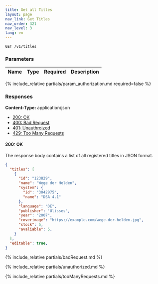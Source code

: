 ```yaml
---
title: Get all Titles
layout: page
nav_link: Get Titles
nav_order: 321
nav_level: 3
lang: en
---
```

```
GET /v1/titles
```
### Parameters

| Name | Type  | Required | Description |
|:--------------|:--------|:----------:|:----------------------------------------------------------------------------------|
{% include_relative partials/param_authorization.md required=false %}

### Responses
**Content-Type:** application/json
- [200: OK](#200-ok)
- [400: Bad Request](#400-bad-request)
- [401: Unauthroized](#401getTitles)
- [429: Too Many Requests](#429getTitles)

#### 200: OK
The response body contains a list of all registered titles in JSON format.
```json
{
  "titles": [
    {
      "id": "123829",
      "name": "Wege der Helden",
      "system": {
        "id": "3042975",
        "name": "DSA 4.1"
      },
      "language": "DE",
      "publisher": "Ulisses",
      "year": "2007",
      "coverimage": "https://example.com/wege-der-helden.jpg",
      "stock": 5,
      "avaliable": 5,
    }
  ],
  "editable": true,
}
```

{% include_relative partials/badRequest.md %}

{% include_relative partials/unauthorized.md %}

{% include_relative partials/tooManyRequests.md %}
